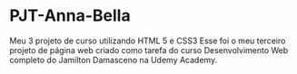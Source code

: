 # PJT-Anna-Bella
Meu 3 projeto de curso utilizando HTML 5 e CSS3
Esse foi o meu terceiro projeto de página web criado como tarefa do curso Desenvolvimento Web completo do Jamilton Damasceno na Udemy Academy.
